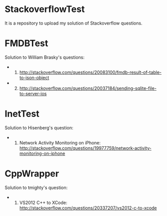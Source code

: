 StackoverflowTest
=================

It is a repository to upload my solution of Stackoverflow questions.

FMDBTest
========
Solution to William Brasky's questions:
- 1. http://stackoverflow.com/questions/20083100/fmdb-result-of-table-to-json-object
- 2. http://stackoverflow.com/questions/20037184/sending-sqlite-file-to-server-ios

InetTest
========
Solution to Hisenberg's question:
- 1. Network Activity Monitoring on iPhone: http://stackoverflow.com/questions/19977759/network-activity-monitoring-on-iphone

CppWrapper
========
Solution to tmighty's question:
- 1. VS2012 C++ to XCode: http://stackoverflow.com/questions/20337207/vs2012-c-to-xcode
